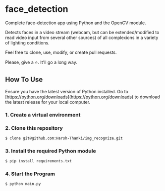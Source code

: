 # face_detection

Complete face-detection app using Python and the OpenCV module. 

Detects faces in a video stream (webcam, but can be extended/modified to read video input from several other sources) of all complexions in a variety of lighting conditions.

Feel free to clone, use, modify, or create pull requests.

Please, give a :star:. It'll go a long way.


## How To Use
Ensure you have the latest version of Python installed. Go to [https://python.org/downloads](https://python.org/downloads) to download the latest release for your local computer.

### 1. Create a virtual environment

### 2. Clone this repository 

```bash
$ clone git@github.com:Harsh-Thanki/img_recognize.git
```

### 3. Install the required Python module

```bash
$ pip install requirements.txt
```

### 4. Start the Program

```bash
$ python main.py
```
